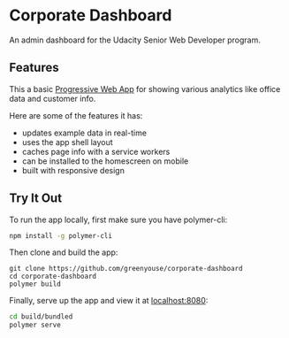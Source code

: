 # Corporate Dashboard

An admin dashboard for the Udacity Senior Web Developer program.

## Features

This a basic
[Progressive Web App](https://en.wikipedia.org/wiki/Progressive_web_app)
for showing various analytics like office data and customer info.

Here are some of the features it has:
- updates example data in real-time
- uses the app shell layout
- caches page info with a service workers
- can be installed to the homescreen on mobile
- built with responsive design

## Try It Out

To run the app locally, first make sure you have polymer-cli:

```sh
npm install -g polymer-cli
```

Then clone and build the app:

```
git clone https://github.com/greenyouse/corporate-dashboard
cd corporate-dashboard
polymer build
```

Finally, serve up the app and view it at [localhost:8080](http://localhost:8080):

```sh
cd build/bundled
polymer serve
```
